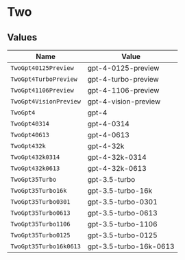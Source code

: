 # Two


## Values

| Name                   | Value                  |
| ---------------------- | ---------------------- |
| `TwoGpt40125Preview`   | gpt-4-0125-preview     |
| `TwoGpt4TurboPreview`  | gpt-4-turbo-preview    |
| `TwoGpt41106Preview`   | gpt-4-1106-preview     |
| `TwoGpt4VisionPreview` | gpt-4-vision-preview   |
| `TwoGpt4`              | gpt-4                  |
| `TwoGpt40314`          | gpt-4-0314             |
| `TwoGpt40613`          | gpt-4-0613             |
| `TwoGpt432k`           | gpt-4-32k              |
| `TwoGpt432k0314`       | gpt-4-32k-0314         |
| `TwoGpt432k0613`       | gpt-4-32k-0613         |
| `TwoGpt35Turbo`        | gpt-3.5-turbo          |
| `TwoGpt35Turbo16k`     | gpt-3.5-turbo-16k      |
| `TwoGpt35Turbo0301`    | gpt-3.5-turbo-0301     |
| `TwoGpt35Turbo0613`    | gpt-3.5-turbo-0613     |
| `TwoGpt35Turbo1106`    | gpt-3.5-turbo-1106     |
| `TwoGpt35Turbo0125`    | gpt-3.5-turbo-0125     |
| `TwoGpt35Turbo16k0613` | gpt-3.5-turbo-16k-0613 |
